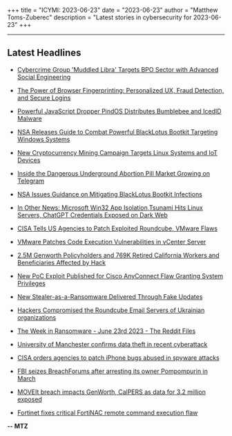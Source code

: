 +++
title = "ICYMI: 2023-06-23"
date = "2023-06-23"
author = "Matthew Toms-Zuberec"
description = "Latest stories in cybersecurity for 2023-06-23"
+++

---------------------------------------------------------------------------
## Latest Headlines
- [Cybercrime Group 'Muddled Libra' Targets BPO Sector with Advanced Social Engineering](https://thehackernews.com/2023/06/cybercrime-group-muddled-libra-targets.html)

- [The Power of Browser Fingerprinting: Personalized UX, Fraud Detection, and Secure Logins](https://thehackernews.com/2023/06/the-power-of-browser-fingerprinting.html)

- [Powerful JavaScript Dropper PindOS Distributes Bumblebee and IcedID Malware](https://thehackernews.com/2023/06/powerful-javascript-dropper-pindos.html)

- [NSA Releases Guide to Combat Powerful BlackLotus Bootkit Targeting Windows Systems](https://thehackernews.com/2023/06/nsa-releases-guide-to-combat-powerful.html)

- [New Cryptocurrency Mining Campaign Targets Linux Systems and IoT Devices](https://thehackernews.com/2023/06/new-cryptocurrency-mining-campaign.html)

- [Inside the Dangerous Underground Abortion Pill Market Growing on Telegram](https://www.wired.com/story/telegram-abortion-pill-market/)

- [NSA Issues Guidance on Mitigating BlackLotus Bootkit Infections](https://www.securityweek.com/nsa-issues-guidance-on-mitigating-blacklotus-bootkit-infections/)

- [In Other News: Microsoft Win32 App Isolation,Tsunami Hits Linux Servers, ChatGPT Credentials Exposed on Dark Web](https://www.securityweek.com/in-other-news-microsoft-win32-app-isolationtsunami-hits-linux-servers-chatgpt-credentials-exposed-on-dark-web/)

- [CISA Tells US Agencies to Patch Exploited Roundcube, VMware Flaws](https://www.securityweek.com/cisa-tells-us-agencies-to-patch-exploited-roundcube-vmware-flaws/)

- [VMware Patches Code Execution Vulnerabilities in vCenter Server](https://www.securityweek.com/vmware-patches-code-execution-vulnerabilities-in-vcenter-server/)

- [2.5M Genworth Policyholders and 769K Retired California Workers and Beneficiaries Affected by Hack](https://www.securityweek.com/2-5m-genworth-policyholders-and-769k-retired-california-workers-and-beneficiaries-affected-by-hack/)

- [New PoC Exploit Published for Cisco AnyConnect Flaw Granting System Privileges](https://cybersecuritynews.com/cisco-anyconnect-flaw/)

- [New Stealer-as-a-Ransomware Delivered Through Fake Updates](https://cybersecuritynews.com/stealer-as-a-ransomware/)

- [Hackers Compromised the Roundcube Email Servers of Ukrainian organizations](https://cybersecuritynews.com/roundcube-email-servers/)

- [The Week in Ransomware - June 23rd 2023 - The Reddit Files](https://www.bleepingcomputer.com/news/security/the-week-in-ransomware-june-23rd-2023-the-reddit-files/)

- [University of Manchester confirms data theft in recent cyberattack](https://www.bleepingcomputer.com/news/security/university-of-manchester-confirms-data-theft-in-recent-cyberattack/)

- [CISA orders agencies to patch iPhone bugs abused in spyware attacks](https://www.bleepingcomputer.com/news/security/cisa-orders-agencies-to-patch-iphone-bugs-abused-in-spyware-attacks/)

- [FBI seizes BreachForums after arresting its owner Pompompurin in March](https://www.bleepingcomputer.com/news/security/fbi-seizes-breachforums-after-arresting-its-owner-pompompurin-in-march/)

- [MOVEIt breach impacts GenWorth, CalPERS as data for 3.2 million exposed](https://www.bleepingcomputer.com/news/security/moveit-breach-impacts-genworth-calpers-as-data-for-32-million-exposed/)

- [Fortinet fixes critical FortiNAC remote command execution flaw](https://www.bleepingcomputer.com/news/security/fortinet-fixes-critical-fortinac-remote-command-execution-flaw/)

**-- MTZ**